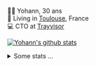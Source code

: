 <p>
  👨🏻 <bold>Yohann</bold>, 30 ans<br/>
  💼 Living in <a href="https://www.google.com/maps?q=toulouse">Toulouse</a>, France<br/>
  💻 CTO at <a href="https://trayvisor.com/">Trayvisor</a><br/>
</p>

<a href="https://github.com/anuraghazra/github-readme-stats"><img align="center" src="https://github-readme-stats-dviw-8taegaswk-yohann84ls-projects.vercel.app//api?username=yohann84L&show_icons=true&include_all_commits=true" alt="Yohann's github stats" /> </a>


<details>
  <summary>Some stats ...</summary><br/>
  

<!--START_SECTION:waka-->
![Code Time](http://img.shields.io/badge/Code%20Time-1%2C346%20hrs%2055%20mins-blue)

![Profile Views](http://img.shields.io/badge/Profile%20Views-0-blue)

**🐱 My GitHub Data** 

> 📦 441.0 kB Used in GitHub's Storage 
 > 
> 🏆 593 Contributions in the Year 2025
 > 
> 🚫 Not Opted to Hire
 > 
> 📜 26 Public Repositories 
 > 
> 🔑 21 Private Repositories 
 > 
**I'm an Early 🐤** 

```text
🌞 Morning                34523 commits       ███████░░░░░░░░░░░░░░░░░░   29.37 % 
🌆 Daytime                68281 commits       ███████████████░░░░░░░░░░   58.09 % 
🌃 Evening                14572 commits       ███░░░░░░░░░░░░░░░░░░░░░░   12.40 % 
🌙 Night                  169 commits         ░░░░░░░░░░░░░░░░░░░░░░░░░   00.14 % 
```
📅 **I'm Most Productive on Wednesday** 

```text
Monday                   22726 commits       █████░░░░░░░░░░░░░░░░░░░░   19.33 % 
Tuesday                  22080 commits       █████░░░░░░░░░░░░░░░░░░░░   18.78 % 
Wednesday                23710 commits       █████░░░░░░░░░░░░░░░░░░░░   20.17 % 
Thursday                 23668 commits       █████░░░░░░░░░░░░░░░░░░░░   20.14 % 
Friday                   23205 commits       █████░░░░░░░░░░░░░░░░░░░░   19.74 % 
Saturday                 863 commits         ░░░░░░░░░░░░░░░░░░░░░░░░░   00.73 % 
Sunday                   1293 commits        ░░░░░░░░░░░░░░░░░░░░░░░░░   01.10 % 
```


📊 **This Week I Spent My Time On** 

```text
🕑︎ Time Zone: Europe/Paris

💬 Programming Languages: 
Image (svg)              4 hrs 10 mins       ███████████████████████░░   93.05 % 
Other                    18 mins             ██░░░░░░░░░░░░░░░░░░░░░░░   06.95 % 

🔥 Editors: 
Zed                      4 hrs 23 mins       ████████████████████████░   97.88 % 
Figma                    5 mins              █░░░░░░░░░░░░░░░░░░░░░░░░   02.12 % 

💻 Operating System: 
Mac                      4 hrs 28 mins       █████████████████████████   100.00 % 
```

**I Mostly Code in Python** 

```text
Python                   27 repos            ██████████████░░░░░░░░░░░   55.10 % 
Jupyter Notebook         4 repos             ██░░░░░░░░░░░░░░░░░░░░░░░   08.16 % 
JavaScript               3 repos             ██░░░░░░░░░░░░░░░░░░░░░░░   06.12 % 
HTML                     2 repos             █░░░░░░░░░░░░░░░░░░░░░░░░   04.08 % 
Shell                    1 repo              █░░░░░░░░░░░░░░░░░░░░░░░░   02.04 % 
```




 Last Updated on 08/09/2025 00:44:52 UTC
<!--END_SECTION:waka-->

